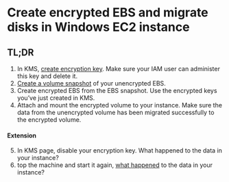# Create encrypted EBS and migrate disks in Windows EC2 instance

## TL;DR

1. In KMS, [create encryption key](https://docs.aws.amazon.com/kms/latest/developerguide/create-keys.html#create-symmetric-cmk). Make sure your IAM user can administer this key and delete it.
2. [Create a volume snapshot](https://docs.aws.amazon.com/AWSEC2/latest/WindowsGuide/ebs-creating-snapshot.html#ebs-create-snapshot) of your unencrypted EBS.
3. Create encrypted EBS from the EBS snapshot. Use the encrypted keys you’ve just created in KMS.
4. Attach and mount the encrypted volume to your instance. Make sure the data from the unencrypted volume has been migrated successfully to the encrypted volume.

#### Extension

5. In KMS page, disable your encryption key. What happened to the data in your instance?
6. top the machine and start it again, [what happened](https://docs.aws.amazon.com/kms/latest/developerguide/services-ebs.html#ebs-cmk) to the data in your instance?
